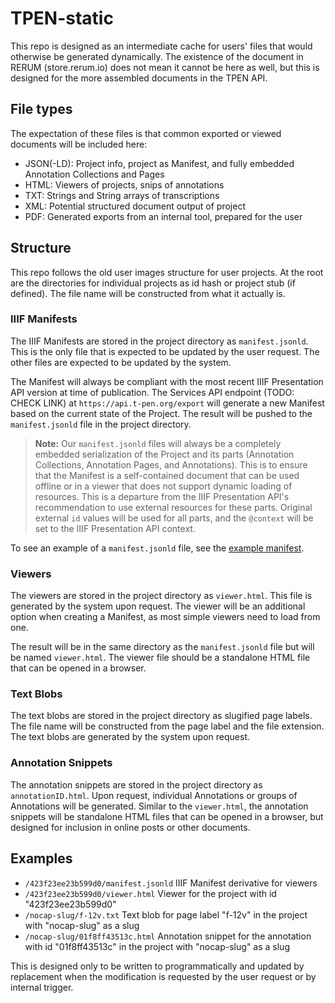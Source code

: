 # TPEN-static

This repo is designed as an intermediate cache for users' files that would otherwise be generated dynamically. The existence of the document in RERUM (store.rerum.io) does not mean it cannot be here as well, but this is designed for the more assembled documents in the TPEN API.

## File types

The expectation of these files is that common exported or viewed documents will be included here:

* JSON(-LD): Project info, project as Manifest, and fully embedded Annotation Collections and Pages
* HTML: Viewers of projects, snips of annotations
* TXT: Strings and String arrays of transcriptions
* XML: Potential structured document output of project
* PDF: Generated exports from an internal tool, prepared for the user

## Structure

This repo follows the old user images structure for user projects. At the root are the directories for individual projects as id hash or project stub (if defined). The file name will be constructed from what it actually is.

### IIIF Manifests

The IIIF Manifests are stored in the project directory as `manifest.jsonld`. This is the only file that is expected to be updated by the user request. The other files are expected to be updated by the system.

The Manifest will always be compliant with the most recent IIIF Presentation API version at time of publication. The Services API endpoint (TODO: CHECK LINK) at `https://api.t-pen.org/export` will generate a new Manifest based on the current state of the Project. The result will be pushed to the `manifest.jsonld` file in the project directory.

> **Note:** Our `manifest.jsonld` files will always be a completely embedded serialization of the Project and its parts (Annotation Collections, Annotation Pages, and Annotations). This is to ensure that the Manifest is a self-contained document that can be used offline or in a viewer that does not support dynamic loading of resources. This is a departure from the IIIF Presentation API's recommendation to use external resources for these parts. Original external `id` values will be used for all parts, and the `@context` will be set to the IIIF Presentation API context.

To see an example of a `manifest.jsonld` file, see the [example manifest](/010101010101010101010101/manifest.json).

### Viewers

The viewers are stored in the project directory as `viewer.html`. This file is generated by the system upon request. The viewer will be an additional option when creating a Manifest, as most simple viewers need to load from one.

The result will be in the same directory as the `manifest.jsonld` file but will be named `viewer.html`. The viewer file should be a standalone HTML file that can be opened in a browser.

### Text Blobs

The text blobs are stored in the project directory as slugified page labels. The file name will be constructed from the page label and the file extension. The text blobs are generated by the system upon request.

### Annotation Snippets

The annotation snippets are stored in the project directory as `annotationID.html`. Upon request, individual Annotations or groups of Annotations will be generated. Similar to the `viewer.html`, the annotation snippets will be standalone HTML files that can be opened in a browser, but designed for inclusion in online posts or other documents.

## Examples

* `/423f23ee23b599d0/manifest.jsonld` IIIF Manifest derivative for viewers
* `/423f23ee23b599d0/viewer.html` Viewer for the project with id "423f23ee23b599d0"
* `/nocap-slug/f-12v.txt` Text blob for page label "f-12v" in the project with "nocap-slug" as a slug
* `/nocap-slug/01f8ff43513c.html` Annotation snippet for the annotation with id "01f8ff43513c" in the project with "nocap-slug" as a slug

This is designed only to be written to programmatically and updated by replacement when the modification is requested by the user request or by internal trigger.

